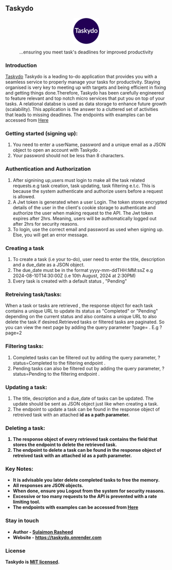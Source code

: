 ## Taskydo
<p align="center">
  <img src="https://github.com/Sulaimon-Rasheed/taskydo/blob/main/src/public/apple-touch-icon.png" width="80" height="80"/>
</p>

  <p align="center"> ...ensuring you meet task's deadlines for improved productivity</p>

### Introduction
[Taskydo](https://taskydo.onrender.com) Taskydo is a leading to-do application that provides you with a seamless service to properly manage your tasks for productivity.
Staying organised is very key to meeting up with targets and being efficient in fixing and getting things done.Therefore, Taskydo has been carefully engineered to feature relevant and top notch micro services that put you on top of your tasks. A relational databse is used as data storage to enhance future growth (scalability).
This application is the answer to a cluttered set of activities that leads to missing deadlines. The endpoints with examples can be accessed from [Here](https://taskydo.onrender.com)

### Getting started (signing up):
1. You need to enter a userName, password and a unique email as a JSON object to open an account with Taskydo .
2. Your password should not be less than 8 characters.

### Authentication and Authorization
1. After signining up,users must login to make all the task related requests.e.g task creation, task updating, task filtering e.t.c. This is because the system authenticate and authorize users before a request is allowed.
2. A Jwt token is generated when a user Login. The token stores encrypted details of the user in the client's cookie storage to authenticate and authorize the user when making request to the API. The Jwt token expires after 2hrs. Meaning, users will be authomatically logged out after 2hrs for security reasons.
3. To login, use the correct email and password as used when signing up. Else, you will get an error message.

### Creating a task
1. To create a task (i.e your to-do), user need to enter the title, description and a due_date as a JSON object.
2. The due_date must be in the format yyyy-mm-ddTHH:MM:ssZ e.g 2024-08-10T14:30:00Z (i.e 10th August, 2024 at 2:30PM)
3. Every task is created with a default status , "Pending"

### Retreiving task/tasks:
When a task or tasks are retrieved , the response object for each task contains a unique URL to update its status as "Completed" or "Pending" depending on the current status and also contains a unique URL to also delete the task if desired.Retrieved tasks or filtered tasks are paginated. So you can view the next page by adding the query parameter ?page= . E.g ?page=2

### Filtering tasks:
1. Completed tasks can be filtered out by adding the query parameter, ?status=Completed to the filtering endpoint .
2. Pending tasks can also be filtered out by adding the query parameter, ?status=Pending to the filtering endpoint .

### Updating a task:
1. The title, description and a due_date of tasks can be updated. The update should be sent as JSON object just like when creating a task.
2. The endpoint to update a task can be found in the response object of retreived task with an attached <b style="font-weight:bold">id<b> as a path parameter.

### Deleting a task:
1. The response object of every retrieved task contains the field that stores the endpoint to delete the retrieved task. 
2. The endpoint to delete a task can be found in the response object of retreived task with an attached <b style="font-weight:bold">id<b> as a path parameter.

### Key Notes:
- It is advisable you later delete completed tasks to free the memory.
- All responses are JSON objects.
- When done, ensure you Logout from the system for security reasons.
- Excessive or too many requests to the API is prevented with a rate limiting tool.
- The endpoints with examples can be accessed from [Here](https://taskydo.onrender.com)

### Stay in touch

- Author - [Sulaimon Rasheed](https://dev-sulaimon.onrender.com)
- Website - [ https://taskydo.onrender.com
]( https://taskydo.onrender.com)

### License

Taskydo is [MIT licensed](LICENSE).
